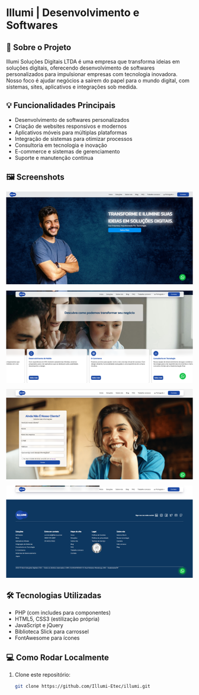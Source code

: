 # Illumi | Desenvolvimento e Softwares

## 📖 Sobre o Projeto

Illumi Soluções Digitais LTDA é uma empresa que transforma ideias em soluções digitais, oferecendo desenvolvimento de softwares personalizados para impulsionar empresas com tecnologia inovadora. Nosso foco é ajudar negócios a saírem do papel para o mundo digital, com sistemas, sites, aplicativos e integrações sob medida.

## 💡 Funcionalidades Principais

- Desenvolvimento de softwares personalizados  
- Criação de websites responsivos e modernos  
- Aplicativos móveis para múltiplas plataformas  
- Integração de sistemas para otimizar processos  
- Consultoria em tecnologia e inovação  
- E-commerce e sistemas de gerenciamento  
- Suporte e manutenção contínua  

## 🖼️ Screenshots
<p align="center">
  <img src="assets/images/foto-illumi-01.png" width="600" alt="Screenshot 1">
</p>

<p align="center">
  <img src="assets/images/foto-illumi-02.png" width="600" alt="Screenshot 2">
</p>

<p align="center">
  <img src="assets/images/foto-illumi-03.png" width="600" alt="Screenshot 3">
</p>

<p align="center">
  <img src="assets/images/foto-illumi-04.png" width="600" alt="Screenshot 4">
</p>

## 🛠️ Tecnologias Utilizadas

- PHP (com includes para componentes)  
- HTML5, CSS3 (estilização própria)  
- JavaScript e jQuery  
- Biblioteca Slick para carrossel  
- FontAwesome para ícones  

## 💻 Como Rodar Localmente

1. Clone este repositório:  
   ```bash
   git clone https://github.com/Illumi-Etec/illumi.git
